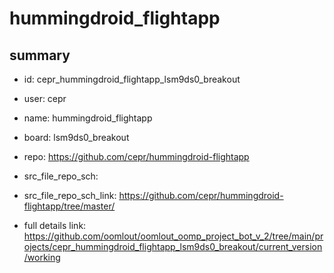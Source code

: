 # hummingdroid_flightapp
 
## summary 
* id: cepr_hummingdroid_flightapp_lsm9ds0_breakout
* user: cepr
* name: hummingdroid_flightapp
* board: lsm9ds0_breakout
* repo: https://github.com/cepr/hummingdroid-flightapp



* src_file_repo_sch: 
* src_file_repo_sch_link: https://github.com/cepr/hummingdroid-flightapp/tree/master/
* full details link: https://github.com/oomlout/oomlout_oomp_project_bot_v_2/tree/main/projects/cepr_hummingdroid_flightapp_lsm9ds0_breakout/current_version/working  






